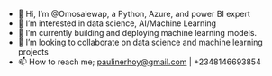 - 👋 Hi, I’m @Omosalewap, a Python, Azure, and power BI expert
- 👀 I’m interested in data science, AI/Machine Learning
- 🌱 I’m currently building and deploying machine learning models.
- 💞️ I’m looking to collaborate on data science and machine learning projects
- 📫 How to reach me; paulinerhoy@gmail.com | +2348146693854

<!---
Omosalewap/Omosalewap is a ✨ special ✨ repository because its `README.md` (this file) appears on your GitHub profile.
You can click the Preview link to take a look at your changes.
--->
